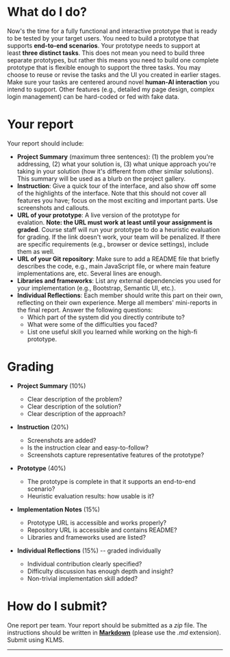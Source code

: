 # What do I do?

Now's the time for a fully functional and interactive prototype that is ready to be tested by your target users. You need to build a prototype that supports **end-to-end scenarios**. Your prototype needs to support at least **three distinct tasks**. This does not mean you need to build three separate prototypes, but rather this means you need to build one complete prototype that is flexible enough to support the three tasks. You may choose to reuse or revise the tasks and the UI you created in earlier stages. Make sure your tasks are centered around novel **human-AI interaction** you intend to support. Other features (e.g., detailed my page design, complex login management) can be hard-coded or fed with fake data.

# Your report

Your report should include:

- **Project Summary** (maximum three sentences): (1) the problem you're addressing, (2) what your solution is, (3) what unique approach you're taking in your solution (how it's different from other similar solutions). This summary will be used as a blurb on the project gallery.
- **Instruction**: Give a quick tour of the interface, and also show off some of the highlights of the interface. Note that this should not cover all features you have; focus on the most exciting and important parts. Use screenshots and callouts.
- **URL of your prototype**: A live version of the prototype for evalation. **Note: the URL must work at least until your assignment is graded**. Course staff will run your prototype to do a heuristic evaluation for grading. If the link doesn't work, your team will be penalized. If there are specific requirements (e.g., browser or device settings), include them as well.
- **URL of your Git repository**: Make sure to add a README file that briefly describes the code, e.g., main JavaScript file, or where main feature implementations are, etc. Several lines are enough.
- **Libraries and frameworks**: List any external dependencies you used for your implementation (e.g., Bootstrap, Semantic UI, etc.).
- **Individual Reflections**: Each member should write this part on their own, reflecting on their own experience. Merge all members' mini-reports in the final report. Answer the following questions:
    - Which part of the system did you directly contribute to?
    - What were some of the difficulties you faced?
    - List one useful skill you learned while working on the high-fi prototype.

# Grading

- **Project Summary** (10%)
    - Clear description of the problem?
    - Clear description of the solution?
    - Clear description of the approach?

- **Instruction** (20%)
    - Screenshots are added?
    - Is the instruction clear and easy-to-follow?
    - Screenshots capture representative features of the prototype?
- **Prototype** (40%)
    - The prototype is complete in that it supports an end-to-end scenario?
    - Heuristic evaluation results: how usable is it?
- **Implementation Notes** (15%)
    - Prototype URL is accessible and works properly?
    - Repository URL is accessible and contains README?
    - Libraries and frameworks used are listed?
- **Individual Reflections** (15%) -- graded individually
    - Individual contribution clearly specified?
    - Difficulty discussion has enough depth and insight?
    - Non-trivial implementation skill added?

# How do I submit?

One report per team. Your report should be submitted as a *zip* file. The instructions should be written in **[Markdown](https://daringfireball.net/projects/markdown/)** (please use the *.md* extension). Submit using KLMS.

---
